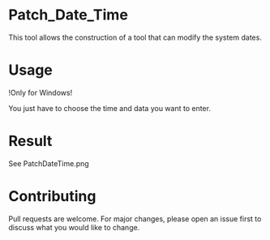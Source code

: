 # Patch_Date_Time
This tool allows the construction of a tool that can modify the system dates.

# Usage
!Only for Windows!

You just have to choose the time and data you want to enter.

# Result
See PatchDateTime.png

# Contributing

Pull requests are welcome. For major changes, please open an issue first to discuss what you would like to change.


